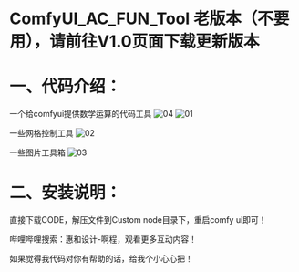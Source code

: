 # ComfyUI_AC_FUN_Tool 老版本（不要用），请前往V1.0页面下载更新版本
# 一、代码介绍：

一个给comfyui提供数学运算的代码工具
![04](https://github.com/A719689614/ComfyUI_AC_FUN_Tool/assets/142242136/90a97eb8-050f-4041-96dd-f6a9218f6259)
![01](https://github.com/A719689614/ComfyUI_AC_FUN_Tool/assets/142242136/b6f570b8-fcd4-4603-bead-e431434c3e7e)

一些网格控制工具
![02](https://github.com/A719689614/ComfyUI_AC_FUN_Tool/assets/142242136/847fd230-3a27-4d23-ae20-a126d68f6c84)

一些图片工具箱
![03](https://github.com/A719689614/ComfyUI_AC_FUN_Tool/assets/142242136/53c90084-d730-44d0-9c0b-f65d626f1b52)



# 二、安装说明：
直接下载CODE，解压文件到Custom node目录下，重启comfy ui即可！

哔哩哔哩搜索：惠和设计-啊程，观看更多互动内容！

如果觉得我代码对你有帮助的话，给我个小心心把！


